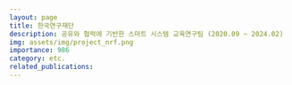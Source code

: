 ```yaml
---
layout: page
title: 한국연구재단
description: 공유와 협력에 기반한 스마트 시스템 교육연구팀 (2020.09 ~ 2024.02)
img: assets/img/project_nrf.png
importance: 986
category: etc.
related_publications:
---
```


